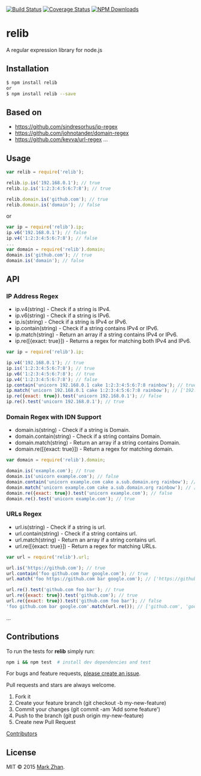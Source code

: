 [![Build Status](https://travis-ci.org/markzhan/relib.svg?branch=master)](https://travis-ci.org/markzhan/relib)
[![Coverage Status](https://coveralls.io/repos/markzhan/relib/badge.svg)](https://coveralls.io/r/markzhan/relib)
[![NPM Downloads](https://img.shields.io/npm/dm/relib.svg?style=flat)](https://www.npmjs.org/package/relib)


# relib

A regular expression library for node.js


## Installation

```sh
$ npm install relib
or
$ npm install relib --save
```

## Based on

- https://github.com/sindresorhus/ip-regex
- https://github.com/johnotander/domain-regex
- https://github.com/kevva/url-regex
...


## Usage

```js
var relib = require('relib');

relib.ip.is('192.168.0.1'); // true
relib.ip.is('1:2:3:4:5:6:7:8'); // true

relib.domain.is('github.com'); // true
relib.domain.is('domain'); // false
```
or
```js
var ip = require('relib').ip;
ip.v6('192.168.0.1'); // false
ip.v4('1:2:3:4:5:6:7:8'); // false
...
var domain = require('relib').domain;
domain.is('github.com'); // true
domain.is('domain'); // false
```

## API

### IP Address Regex

* ip.v4(string)  - Check if a string is IPv4.
* ip.v6(string)  - Check if a string is IPv6.
* ip.is(string)  - Check if a string is IPv4 or IPv6.
* ip.contain(string)  - Check if a string contains IPv4 or IPv6.
* ip.match(string)  - Return an array if a string contains IPv4 or IPv6.
* ip.re([{exact: true}])  - Returns a regex for matching both IPv4 and IPv6.
```js
var ip = require('relib').ip;

ip.v4('192.168.0.1'); // true
ip.is('1:2:3:4:5:6:7:8'); // true
ip.v6('1:2:3:4:5:6:7:8'); // true
ip.v4('1:2:3:4:5:6:7:8'); // false
ip.contain('unicorn 192.168.0.1 cake 1:2:3:4:5:6:7:8 rainbow'); // true
ip.match('unicorn 192.168.0.1 cake 1:2:3:4:5:6:7:8 rainbow'); // ['192.168.0.1', '1:2:3:4:5:6:7:8']
ip.re({exact: true}).test('unicorn 192.168.0.1'); // false
ip.re().test('unicorn 192.168.0.1'); // true
```

### Domain Regex with IDN Support

* domain.is(string)  - Check if a string is Domain.
* domain.contain(string)  - Check if a string contains Domain.
* domain.match(string)  - Return an array if a string contains Domain.
* domain.re([{exact: true}])  - Return a regex for matching domain.
```js
var domain = require('relib').domain;

domain.is('example.com'); // true
domain.is('unicorn example.com'); // false
domain.contain('unicorn example.com cake a.sub.domain.org rainbow'); // true
domain.match('unicorn example.com cake a.sub.domain.org rainbow'); // ['example.com', 'a.sub.domain.org']
domain.re({exact: true}).test('unicorn example.com'); // false
domain.re().test('unicorn example.com'); // true
```

### URLs Regex

* url.is(string)  - Check if a string is url.
* url.contain(string)  - Check if a string contains url.
* url.match(string)  - Return an array if a string contains url.
* url.re([{exact: true}]) - Return a regex for matching URLs.
```js
var url = require('relib').url;

url.is('https://github.com'); // true
url.contain('foo github.com bar google.com'); // true
url.match('foo https://github.com bar google.com'); // ['https://github.com', 'google.com']

url.re().test('github.com foo bar'); // true
url.re({exact: true}).test('github.com'); // true
url.re({exact: true}).test('github.com foo bar'); // false
'foo github.com bar google.com'.match(url.re()); // ['github.com', 'google.com']
```
...


## Contributions

To run the tests for **relib** simply run:
```sh
npm i && npm test  # install dev dependencies and test
```
For bugs and feature requests, [please create an issue](https://github.com/markzhan/relib/issues).

Pull requests and stars are always welcome.

1. Fork it
2. Create your feature branch (git checkout -b my-new-feature)
3. Commit your changes (git commit -am 'Add some feature')
4. Push to the branch (git push origin my-new-feature)
5. Create new Pull Request

[Contributors](https://github.com/markzhan/relib/graphs/contributors)


## License

MIT © 2015 [Mark Zhan](http://markzhan.com).
